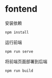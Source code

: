 # fontend

安装依赖

```bash
npm install
```

运行前端

```bash
npm run serve
```

将前端页面部署到后端

```bash
npm run build
```